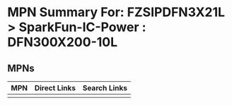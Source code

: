 



# MPN Summary For: FZSIPDFN3X21L > SparkFun-IC-Power : DFN300X200-10L

## MPNs
  

|MPN|Direct Links|Search Links|
| :--- | :--- | :--- |
||||
